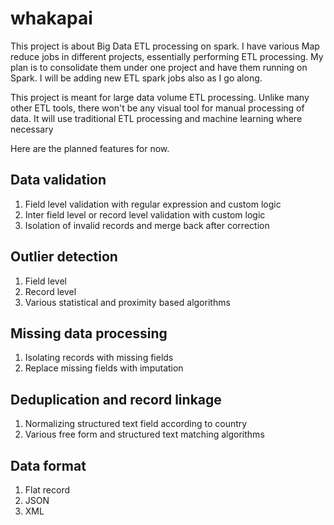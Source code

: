 # whakapai
This project is about Big Data ETL processing on spark. I have various Map reduce jobs in different 
projects, essentially performing ETL processing. My plan is to consolidate them under one 
project and have them running on Spark. I will be adding new ETL spark jobs also as I go along.

This project is meant for large data volume ETL processing. Unlike many other ETL tools, there
won't be any visual tool for manual processing of data. It will use traditional ETL processing and
machine learning where necessary

Here are the planned features for now.


## Data validation
1. Field level validation with regular expression and custom logic
2. Inter field level or record level validation with custom logic
3. Isolation of invalid records and merge back after correction

## Outlier detection
1. Field level
2. Record level
3. Various statistical and proximity based algorithms

## Missing data processing
1. Isolating records with missing fields
1. Replace missing fields with imputation

## Deduplication and record linkage
1. Normalizing structured text field according to country
2. Various free form and structured text matching algorithms

## Data format
1. Flat record
2. JSON
3. XML